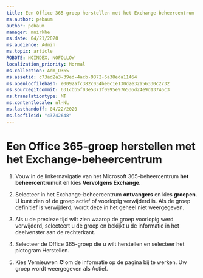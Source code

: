 ```yaml
---
title: Een Office 365-groep herstellen met het Exchange-beheercentrum
ms.author: pebaum
author: pebaum
manager: mnirkhe
ms.date: 04/21/2020
ms.audience: Admin
ms.topic: article
ROBOTS: NOINDEX, NOFOLLOW
localization_priority: Normal
ms.collection: Adm_O365
ms.assetid: c73ad2a3-39ed-4acb-9872-6a38eda11464
ms.openlocfilehash: e0092afc382c034be0c1e130d2e32a56330c2732
ms.sourcegitcommit: 631cbb5f03e5371f0995e976536d24e9d13746c3
ms.translationtype: MT
ms.contentlocale: nl-NL
ms.lasthandoff: 04/22/2020
ms.locfileid: "43742648"
---
```

# <a name="restore-an-office-365-group-using-the-exchange-admin-center"></a>Een Office 365-groep herstellen met het Exchange-beheercentrum

1. Vouw in de linkernavigatie van het Microsoft 365-beheercentrum **het beheercentrum**uit en kies **Vervolgens Exchange**.
    
2. Selecteer in het Exchange-beheercentrum **ontvangers** en kies **groepen**. U kunt zien of de groep actief of voorlopig verwijderd is. Als de groep definitief is verwijderd, wordt deze in het geheel niet weergegeven.
    
3. Als u de precieze tijd wilt zien waarop de groep voorlopig werd verwijderd, selecteert u de groep en bekijkt u de informatie in het deelvenster aan de rechterkant.
    
4. Selecteer de Office 365-groep die u wilt herstellen en selecteer het pictogram Herstellen.
    
5. Kies Vernieuwen ![Pictogram Vernieuwen](media/6464df90-2a91-4c1f-92a6-9a38c7696ac3.gif) om de informatie op de pagina bij te werken. Uw groep wordt weergegeven als Actief. 
    

